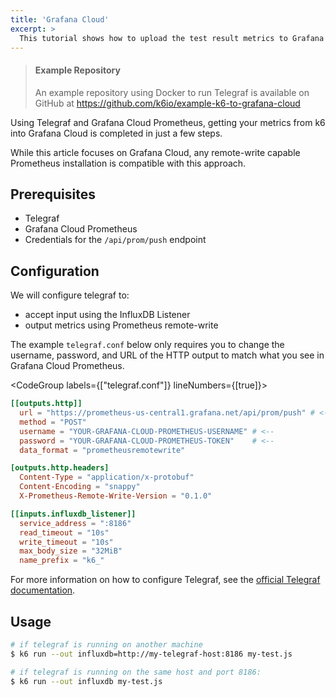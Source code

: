 ```yaml
---
title: 'Grafana Cloud'
excerpt: >
  This tutorial shows how to upload the test result metrics to Grafana Cloud using Grafana Cloud Prometheus and Telegraf'
---
```


> #### Example Repository
>
> An example repository using Docker to run Telegraf is available on GitHub at
> https://github.com/k6io/example-k6-to-grafana-cloud

Using Telegraf and Grafana Cloud Prometheus, getting your metrics from k6 into Grafana Cloud is completed in just a few steps.

While this article focuses on Grafana Cloud, any remote-write capable Prometheus installation is compatible with this approach.

## Prerequisites

- Telegraf
- Grafana Cloud Prometheus
- Credentials for the `/api/prom/push` endpoint

## Configuration

We will configure telegraf to:

- accept input using the InfluxDB Listener
- output metrics using Prometheus remote-write

The example `telegraf.conf` below only requires you to change the username, password, and URL of the HTTP output to match what you see in Grafana Cloud Prometheus.

<CodeGroup labels={["telegraf.conf"]} lineNumbers={[true]}>

```toml
[[outputs.http]]
  url = "https://prometheus-us-central1.grafana.net/api/prom/push" # <--
  method = "POST"
  username = "YOUR-GRAFANA-CLOUD-PROMETHEUS-USERNAME" # <--
  password = "YOUR-GRAFANA-CLOUD-PROMETHEUS-TOKEN"    # <--
  data_format = "prometheusremotewrite"

[outputs.http.headers]
  Content-Type = "application/x-protobuf"
  Content-Encoding = "snappy"
  X-Prometheus-Remote-Write-Version = "0.1.0"

[[inputs.influxdb_listener]]
  service_address = ":8186"
  read_timeout = "10s"
  write_timeout = "10s"
  max_body_size = "32MiB"
  name_prefix = "k6_"
```

</CodeGroup>

For more information on how to configure Telegraf, see the [official Telegraf documentation](https://docs.influxdata.com/telegraf).

## Usage

```bash
# if telegraf is running on another machine
$ k6 run --out influxdb=http://my-telegraf-host:8186 my-test.js

# if telegraf is running on the same host and port 8186:
$ k6 run --out influxdb my-test.js
```
